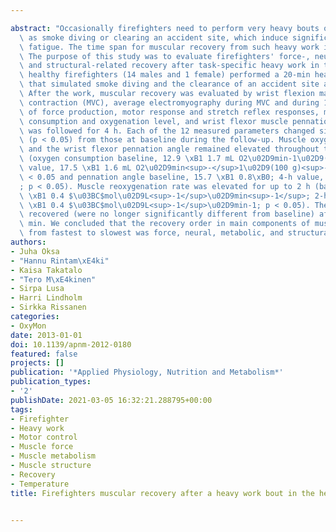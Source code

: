 ---
abstract: "Occasionally firefighters need to perform very heavy bouts of work, such\
  \ as smoke diving or clearing an accident site, which induce significant muscle\
  \ fatigue. The time span for muscular recovery from such heavy work is not known.\
  \ The purpose of this study was to evaluate firefighters' force-, neural-, metabolic-,\
  \ and structural-related recovery after task-specific heavy work in the heat. Fifteen\
  \ healthy firefighters (14 males and 1 female) performed a 20-min heavy work bout\
  \ that simulated smoke diving and the clearance of an accident site at 35 \xB0C.\
  \ After the work, muscular recovery was evaluated by wrist flexion maximal voluntary\
  \ contraction (MVC), average electromyography during MVC and during 10%MVC, rate\
  \ of force production, motor response and stretch reflex responses, muscle oxygen\
  \ consumption and oxygenation level, and wrist flexor muscle pennation angle. Recovery\
  \ was followed for 4 h. Each of the 12 measured parameters changed significantly\
  \ (p < 0.05) from those at baseline during the follow-up. Muscle oxygen consumption\
  \ and the wrist flexor pennation angle remained elevated throughout the follow-up\
  \ (oxygen consumption baseline, 12.9 \xB1 1.7 mL O2\u02D9min-1\u02D9(100 g)-1; 4-h\
  \ value, 17.5 \xB1 1.6 mL O2\u02D9min<sup>-</sup>1\u02D9(100 g)<sup>-1</sup>; p\
  \ < 0.05 and pennation angle baseline, 15.7 \xB1 0.8\xB0; 4-h value, 17.8 \xB1 0.8\xB0\
  ; p < 0.05). Muscle reoxygenation rate was elevated for up to 2 h (baseline, 2.3\
  \ \xB1 0.4 $\u03BC$mol\u02D9L<sup>-1</sup>\u02D9min<sup>-1</sup>; 2-h value, 3.4\
  \ \xB1 0.4 $\u03BC$mol\u02D9L<sup>-1</sup>\u02D9min-1; p < 0.05). The other 9 parameters\
  \ recovered (were no longer significantly different from baseline) after 20 to 60\
  \ min. We concluded that the recovery order in main components of muscle function\
  \ from fastest to slowest was force, neural, metabolic, and structural."
authors:
- Juha Oksa
- "Hannu Rintam\xE4ki"
- Kaisa Takatalo
- "Tero M\xE4kinen"
- Sirpa Lusa
- Harri Lindholm
- Sirkka Rissanen
categories:
- OxyMon
date: 2013-01-01
doi: 10.1139/apnm-2012-0180
featured: false
projects: []
publication: '*Applied Physiology, Nutrition and Metabolism*'
publication_types:
- '2'
publishDate: 2021-03-05 16:32:21.288795+00:00
tags:
- Firefighter
- Heavy work
- Motor control
- Muscle force
- Muscle metabolism
- Muscle structure
- Recovery
- Temperature
title: Firefighters muscular recovery after a heavy work bout in the heat

---
